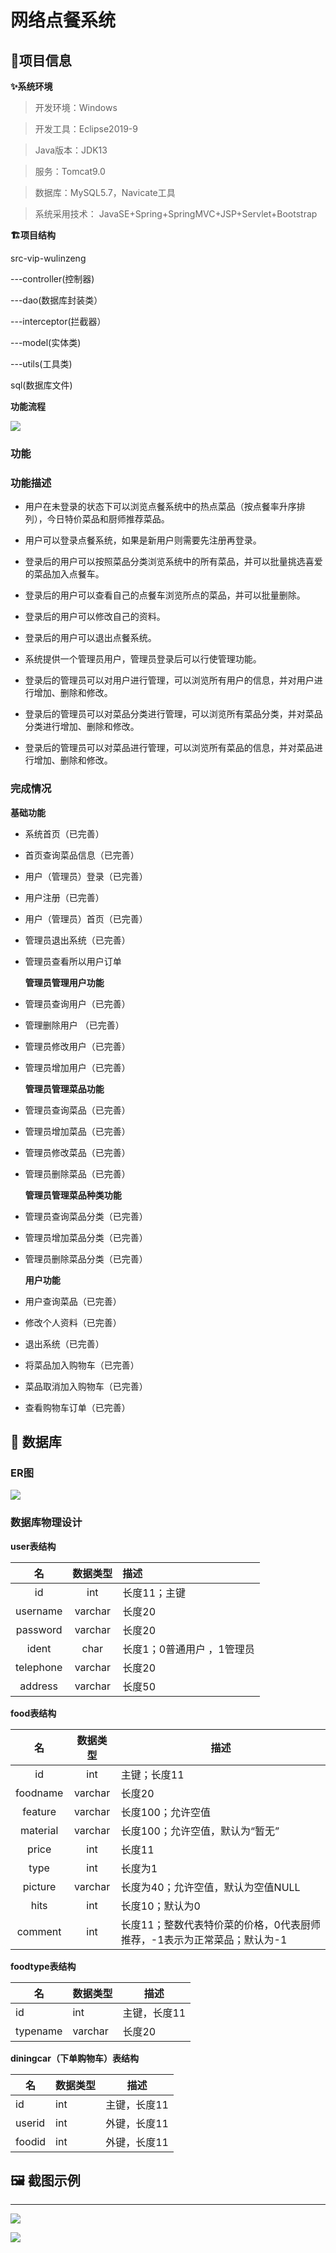 # 网络点餐系统

## :speech_balloon:项目信息

**:sparkles:系统环境**

> 开发环境：Windows

> 开发工具：Eclipse2019-9

> Java版本：JDK13

> 服务：Tomcat9.0

> 数据库：MySQL5.7，Navicate工具

> 系统采用技术： JavaSE+Spring+SpringMVC+JSP+Servlet+Bootstrap
>
> 

**:building_construction:项目结构**

src-vip-wulinzeng

---controller(控制器)

 ---dao(数据库封装类）

 ---interceptor(拦截器）

 ---model(实体类)

 ---utils(工具类)

sql(数据库文件)

  **功能流程**

![](infor/0.png)

### 功能​​

### 功能描述

- 用户在未登录的状态下可以浏览点餐系统中的热点菜品（按点餐率升序排列），今日特价菜品和厨师推荐菜品。

- 用户可以登录点餐系统，如果是新用户则需要先注册再登录。
- 登录后的用户可以按照菜品分类浏览系统中的所有菜品，并可以批量挑选喜爱的菜品加入点餐车。
- 登录后的用户可以查看自己的点餐车浏览所点的菜品，并可以批量删除。
- 登录后的用户可以修改自己的资料。
- 登录后的用户可以退出点餐系统。
- 系统提供一个管理员用户，管理员登录后可以行使管理功能。
- 登录后的管理员可以对用户进行管理，可以浏览所有用户的信息，并对用户进行增加、删除和修改。
- 登录后的管理员可以对菜品分类进行管理，可以浏览所有菜品分类，并对菜品分类进行增加、删除和修改。
- 登录后的管理员可以对菜品进行管理，可以浏览所有菜品的信息，并对菜品进行增加、删除和修改。

### 完成情况

  **基础功能**

- 系统首页（已完善）

- 首页查询菜品信息（已完善）

- 用户（管理员）登录（已完善）

- 用户注册（已完善）

- 用户（管理员）首页（已完善）

- 管理员退出系统（已完善）

- 管理员查看所以用户订单

  **管理员管理用户功能**

- 管理员查询用户（已完善）

- 管理删除用户 （已完善）

- 管理员修改用户（已完善）

- 管理员增加用户（已完善）

  **管理员管理菜品功能**

- 管理员查询菜品（已完善）

- 管理员增加菜品（已完善）

- 管理员修改菜品（已完善）

- 管理员删除菜品（已完善）

  **管理员管理菜品种类功能**

- 管理员查询菜品分类（已完善）

- 管理员增加菜品分类（已完善）

- 管理员删除菜品分类（已完善）

  **用户功能**

- 用户查询菜品（已完善）

- 修改个人资料（已完善）

- 退出系统（已完善）

- 将菜品加入购物车（已完善）

- 菜品取消加入购物车（已完善）

- 查看购物车订单（已完善）


## :key: 数据库

### ER图

![](infor/ER.png)

### 数据库物理设计

**user表结构**

|    名     | 数据类型 | 描述                       |
| :-------: | :------: | :------------------------- |
|    id     |   int    | 长度11；主键               |
| username  | varchar  | 长度20                     |
| password  | varchar  | 长度20                     |
|   ident   |   char   | 长度1；0普通用户 ，1管理员 |
| telephone | varchar  | 长度20                     |
|  address  | varchar  | 长度50                     |

**food表结构**

|    名    | 数据类型 | 描述                                                         |
| :------: | :------: | ------------------------------------------------------------ |
|    id    |   int    | 主键；长度11                                                 |
| foodname | varchar  | 长度20                                                       |
| feature  | varchar  | 长度100；允许空值                                            |
| material | varchar  | 长度100；允许空值，默认为“暂无”                              |
|  price   |   int    | 长度11                                                       |
|   type   |   int    | 长度为1                                                      |
| picture  | varchar  | 长度为40；允许空值，默认为空值NULL                           |
|   hits   |   int    | 长度10；默认为0                                              |
| comment  |   int    | 长度11；整数代表特价菜的价格，0代表厨师推荐，-1表示为正常菜品；默认为-1 |

**foodtype表结构**

| 名       | 数据类型 | 描述         |
| -------- | -------- | ------------ |
| id       | int      | 主键，长度11 |
| typename | varchar  | 长度20       |

**diningcar（下单购物车）表结构**

| 名     | 数据类型 | 描述         |
| ------ | -------- | ------------ |
| id     | int      | 主键，长度11 |
| userid | int      | 外键，长度11 |
| foodid | int      | 外键，长度11 |

## :framed_picture: 截图示例

****

![](infor/homepages.png)

![](infor/meal.png)